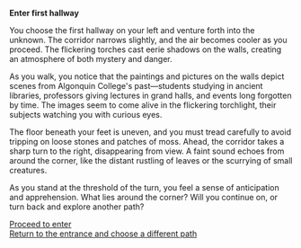 **Enter first hallway**

You choose the first hallway on your left and venture forth into the unknown. The corridor narrows slightly, and the air becomes cooler as you proceed. The flickering torches cast eerie shadows on the walls, creating an atmosphere of both mystery and danger.

As you walk, you notice that the paintings and pictures on the walls depict scenes from Algonquin College's past—students studying in ancient libraries, professors giving lectures in grand halls, and events long forgotten by time. The images seem to come alive in the flickering torchlight, their subjects watching you with curious eyes.

The floor beneath your feet is uneven, and you must tread carefully to avoid tripping on loose stones and patches of moss. Ahead, the corridor takes a sharp turn to the right, disappearing from view. A faint sound echoes from around the corner, like the distant rustling of leaves or the scurrying of small creatures.

As you stand at the threshold of the turn, you feel a sense of anticipation and apprehension. What lies around the corner? Will you continue on, or turn back and explore another path?

[Proceed to enter](/file)\
[Return to the entrance and choose a different path](/intro.md)